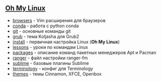 ## [Oh My Linux](https://github.com/Koljasha/oh-my-linux/tree/master/install)

* [browsers](https://github.com/Koljasha/Linux/tree/master/browsers) - Vim расширения для браузеров
* [conda](https://github.com/Koljasha/Linux/tree/master/conda) - работа с python conda
* [git](https://github.com/Koljasha/Linux/tree/master/git) - основные команды git
* [grub](https://github.com/Koljasha/Linux/tree/master/grub) - тема Koljasha для Grub2
* [install](https://github.com/Koljasha/Linux/tree/master/install) - первичная настройка Linux (**Oh My Linux**)
* [lessons](https://github.com/Koljasha/Linux/tree/master/lessons) - уроки по командам Linux
* [packages](https://github.com/Koljasha/Linux/tree/master/packages) - описание команд пакетных менеджеров Apt и Pacman
* [ranger](https://github.com/Koljasha/Linux/tree/master/ranger) - файл настройки ranger-fm
* [sublime](https://github.com/Koljasha/Linux/tree/master/sublime) - базовые плагины Sublime
* [terminology](https://github.com/Koljasha/Linux/tree/master/terminology) - конфиг для Terminology
* [themes](https://github.com/Koljasha/Linux/tree/master/themes) - темы Cinnamon, XFCE, Openbox
